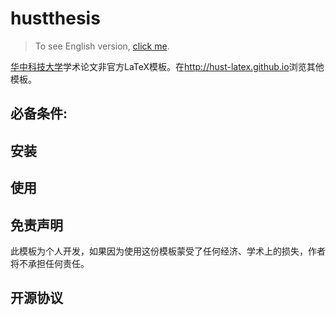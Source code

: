 hustthesis
==========

>   To see English version, [click me](https://github.com/hust-latex/hustthesis/blob/master/README.md).

[华中科技大学](http://www.hust.edu.cn)学术论文非官方LaTeX模板。在<http://hust-latex.github.io>浏览其他模板。

## 必备条件:

## 安装

## 使用

## 免责声明

此模板为个人开发，如果因为使用这份模板蒙受了任何经济、学术上的损失，作者将不承担任何责任。

## 开源协议
